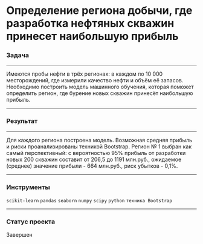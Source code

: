 # Определение региона добычи, где разработка нефтяных скважин принесет наибольшую прибыль

### Задача
____
 Имеются пробы нефти в трёх регионах: в каждом по 10 000 месторождений, где измерили качество нефти и объём её запасов. Необходимо построить модель машинного обучения, которая поможет определить регион, где бурение новых скважин принесёт наибольшую прибыль.
_____

### Результат
__________

Для каждого региона построена модель. Возможная средняя прибыль и риски проанализированы техникой Bootstrap. Регион № 1 выбран как самый перспективный: с вероятностью 95% прибыль от разработки новых 200 скважин составит от 206,5 до 1191 млн.руб., ожидаемое (среднее) значение прибыли - 664 млн.руб., риск убытков - 0,1%.
___
### Инструменты
`scikit-learn` `pandas` `seaborn` `numpy` `scipy` `python` `техника Bootstrap`
___
### Статус проекта

Завершен

